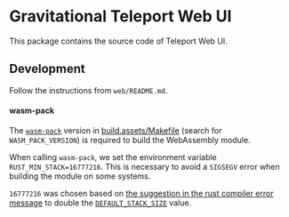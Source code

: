 # Gravitational Teleport Web UI

This package contains the source code of Teleport Web UI.

## Development

Follow the instructions from `web/README.md`.

#### wasm-pack

The [`wasm-pack`](https://github.com/rustwasm/wasm-pack) version in [build.assets/Makefile](https://github.com/gravitational/teleport/blob/master/build.assets/versions.mk#L12) (search for `WASM_PACK_VERSION`) is required to build the WebAssembly module.

When calling `wasm-pack`, we set the environment variable `RUST_MIN_STACK=16777216`. This is necessary to avoid a `SIGSEGV` error when building the module on some systems.

`16777216` was chosen based on [the suggestion in the rust compiler error message](https://github.com/rust-lang/rust/blob/10a7aa14fed9b528b74b0f098c4899c37c09a9c7/compiler/rustc_driver_impl/src/signal_handler.rs#L104-L106) to double the [`DEFAULT_STACK_SIZE`](https://github.com/rust-lang/rust/blob/10a7aa14fed9b528b74b0f098c4899c37c09a9c7/compiler/rustc_interface/src/util.rs#L52) value.

